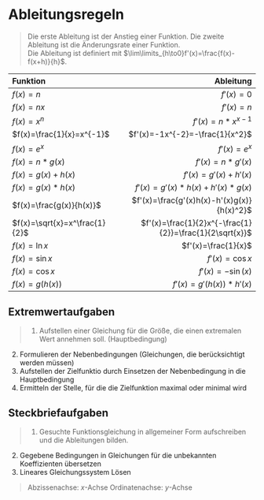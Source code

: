 # Ableitungsregeln
>Die erste Ableitung ist der Anstieg einer Funktion.
Die zweite Ableitung ist die Änderungsrate einer Funktion. 	
Die Ableitung ist definiert mit $\lim\limits_{h\to0}f'(x)=\frac{f(x)-f(x+h)}{h}$.

|Funktion|Ableitung|
|:-|-:|
|$f(x)=n$|$f'(x)=0$|
|$f(x)=nx$|$f'(x)=n$|
|$f(x)=x^n$|$f'(x)=n*x^{x-1}$|
|$f(x)=\frac{1}{x}=x^{-1}$|$f'(x)=-1x^{-2}=-\frac{1}{x^2}$|
|$f(x)=e^x$|$f'(x)=e^x$|
|$f(x)=n*g(x)$|$f'(x)=n*g'(x)$|
|$f(x)=g(x)+h(x)$|$f'(x)=g'(x)+h'(x)$|
|$f(x)=g(x)*h(x)$|$f'(x)=g'(x)*h(x)+h'(x)*g(x)$|
|$f(x)=\frac{g(x)}{h(x)}$|$f'(x)=\frac{g'(x)h(x)-h'(x)g(x)}{h(x)^2}$|
|$f(x)=\sqrt{x}=x^\frac{1}{2}$|$f'(x)=\frac{1}{2}x^{-\frac{1}{2}}=\frac{1}{2\sqrt{x}}$|
|$f(x)=\ln{x}$|$f'(x)=\frac{1}{x}$|
|$f(x)=\sin{x}$|$f'(x)=\cos{x}$|
|$f(x)=\cos{x}$|$f'(x)=-\sin(x)$|
|$f(x)=g(h(x))$|$f'(x)=g'(h(x))*h'(x)$|
## Extremwertaufgaben
>1. Aufstellen einer Gleichung für die Größe, die einen extremalen Wert annehmen soll. (Hauptbedingung)
2.  Formulieren der Nebenbedingungen (Gleichungen, die berücksichtigt werden müssen)
3.  Aufstellen der Zielfunktio durch Einsetzen der Nebenbedingung in die Hauptbedingung
4.  Ermitteln der Stelle, für die die Zielfunktion maximal oder minimal wird
## Steckbriefaufgaben
>1.  Gesuchte Funktionsgleichung in allgemeiner Form aufschreiben und die Ableitungen bilden.
2.  Gegebene Bedingungen in Gleichungen für die unbekannten Koeffizienten übersetzen
3.  Lineares Gleichungssystem Lösen

>Abzissenachse: $x$-Achse
Ordinatenachse: $y$-Achse